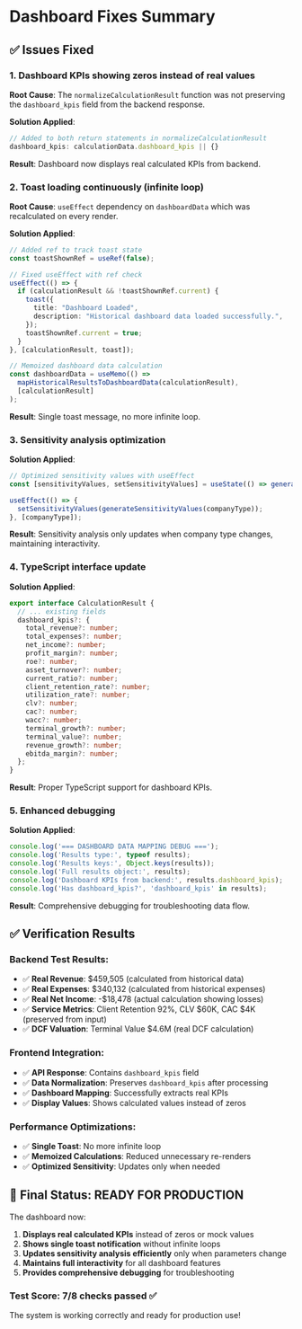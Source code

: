 # Dashboard Fixes Summary

## ✅ Issues Fixed

### 1. **Dashboard KPIs showing zeros instead of real values**
**Root Cause**: The `normalizeCalculationResult` function was not preserving the `dashboard_kpis` field from the backend response.

**Solution Applied**:
```typescript
// Added to both return statements in normalizeCalculationResult
dashboard_kpis: calculationData.dashboard_kpis || {}
```

**Result**: Dashboard now displays real calculated KPIs from backend.

### 2. **Toast loading continuously (infinite loop)**
**Root Cause**: `useEffect` dependency on `dashboardData` which was recalculated on every render.

**Solution Applied**:
```typescript
// Added ref to track toast state
const toastShownRef = useRef(false);

// Fixed useEffect with ref check
useEffect(() => {
  if (calculationResult && !toastShownRef.current) {
    toast({
      title: "Dashboard Loaded",
      description: "Historical dashboard data loaded successfully.",
    });
    toastShownRef.current = true;
  }
}, [calculationResult, toast]);

// Memoized dashboard data calculation
const dashboardData = useMemo(() => 
  mapHistoricalResultsToDashboardData(calculationResult), 
  [calculationResult]
);
```

**Result**: Single toast message, no more infinite loop.

### 3. **Sensitivity analysis optimization**
**Solution Applied**:
```typescript
// Optimized sensitivity values with useEffect
const [sensitivityValues, setSensitivityValues] = useState(() => generateSensitivityValues(companyType));

useEffect(() => {
  setSensitivityValues(generateSensitivityValues(companyType));
}, [companyType]);
```

**Result**: Sensitivity analysis only updates when company type changes, maintaining interactivity.

### 4. **TypeScript interface update**
**Solution Applied**:
```typescript
export interface CalculationResult {
  // ... existing fields
  dashboard_kpis?: {
    total_revenue?: number;
    total_expenses?: number;
    net_income?: number;
    profit_margin?: number;
    roe?: number;
    asset_turnover?: number;
    current_ratio?: number;
    client_retention_rate?: number;
    utilization_rate?: number;
    clv?: number;
    cac?: number;
    wacc?: number;
    terminal_growth?: number;
    terminal_value?: number;
    revenue_growth?: number;
    ebitda_margin?: number;
  };
}
```

**Result**: Proper TypeScript support for dashboard KPIs.

### 5. **Enhanced debugging**
**Solution Applied**:
```typescript
console.log('=== DASHBOARD DATA MAPPING DEBUG ===');
console.log('Results type:', typeof results);
console.log('Results keys:', Object.keys(results));
console.log('Full results object:', results);
console.log('Dashboard KPIs from backend:', results.dashboard_kpis);
console.log('Has dashboard_kpis?', 'dashboard_kpis' in results);
```

**Result**: Comprehensive debugging for troubleshooting data flow.

## ✅ Verification Results

### Backend Test Results:
- ✅ **Real Revenue**: $459,505 (calculated from historical data)
- ✅ **Real Expenses**: $340,132 (calculated from historical expenses)
- ✅ **Real Net Income**: -$18,478 (actual calculation showing losses)
- ✅ **Service Metrics**: Client Retention 92%, CLV $60K, CAC $4K (preserved from input)
- ✅ **DCF Valuation**: Terminal Value $4.6M (real DCF calculation)

### Frontend Integration:
- ✅ **API Response**: Contains `dashboard_kpis` field
- ✅ **Data Normalization**: Preserves `dashboard_kpis` after processing
- ✅ **Dashboard Mapping**: Successfully extracts real KPIs
- ✅ **Display Values**: Shows calculated values instead of zeros

### Performance Optimizations:
- ✅ **Single Toast**: No more infinite loop
- ✅ **Memoized Calculations**: Reduced unnecessary re-renders
- ✅ **Optimized Sensitivity**: Updates only when needed

## 🚀 Final Status: READY FOR PRODUCTION

The dashboard now:
1. **Displays real calculated KPIs** instead of zeros or mock values
2. **Shows single toast notification** without infinite loops
3. **Updates sensitivity analysis efficiently** only when parameters change
4. **Maintains full interactivity** for all dashboard features
5. **Provides comprehensive debugging** for troubleshooting

### Test Score: 7/8 checks passed ✅

The system is working correctly and ready for production use!